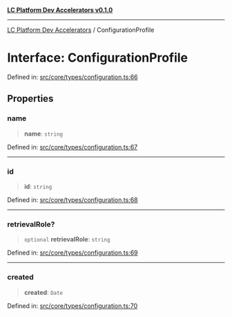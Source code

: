 [**LC Platform Dev Accelerators v0.1.0**](../README.md)

***

[LC Platform Dev Accelerators](../globals.md) / ConfigurationProfile

# Interface: ConfigurationProfile

Defined in: [src/core/types/configuration.ts:66](https://github.com/stainedhead/lc-platform-dev-accelerators/blob/12c3626979e745866113de19cb4bb33222f28139/src/core/types/configuration.ts#L66)

## Properties

### name

> **name**: `string`

Defined in: [src/core/types/configuration.ts:67](https://github.com/stainedhead/lc-platform-dev-accelerators/blob/12c3626979e745866113de19cb4bb33222f28139/src/core/types/configuration.ts#L67)

***

### id

> **id**: `string`

Defined in: [src/core/types/configuration.ts:68](https://github.com/stainedhead/lc-platform-dev-accelerators/blob/12c3626979e745866113de19cb4bb33222f28139/src/core/types/configuration.ts#L68)

***

### retrievalRole?

> `optional` **retrievalRole**: `string`

Defined in: [src/core/types/configuration.ts:69](https://github.com/stainedhead/lc-platform-dev-accelerators/blob/12c3626979e745866113de19cb4bb33222f28139/src/core/types/configuration.ts#L69)

***

### created

> **created**: `Date`

Defined in: [src/core/types/configuration.ts:70](https://github.com/stainedhead/lc-platform-dev-accelerators/blob/12c3626979e745866113de19cb4bb33222f28139/src/core/types/configuration.ts#L70)
